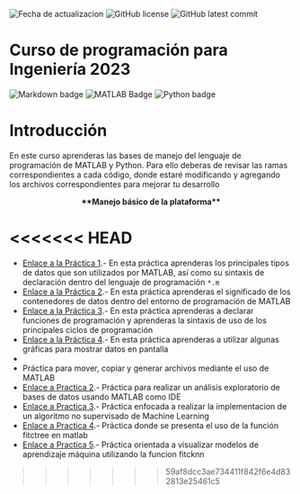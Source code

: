 ![Fecha de actualizacion](https://img.shields.io/badge/22_oct_23:-V_0.1.1-orange)
![GitHub license](https://img.shields.io/github/license/tesibio/Programacion_para_Ingenieria.svg)
![GitHub latest commit](https://badgen.net/github/last-commit/tesibio/Programacion_para_Ingenieria)

# Curso de programación para Ingeniería 2023
![Markdown badge](https://img.shields.io/badge/markdown-3670A0.svg?style=for-the-badge&logo=markdown&logoColor=white) 
![MATLAB Badge](https://custom-icon-badges.herokuapp.com/badge/MATLAB-3670A0.svg?logo=MATLAB&style=for-the-badge&labelColor=3670A0)
![Python badge](https://img.shields.io/badge/python-3670A0?style=for-the-badge&logo=python&logoColor=ffdd54)

# Introducción
En este curso aprenderas las bases de manejo del lenguaje de programación de MATLAB y Python. Para ello deberas de revisar las ramas correspondientes a cada código, donde estaré modificando y agregando los archivos correspondientes para mejorar tu desarrollo


<p align = "center">
    <strong> **Manejo básico de la plataforma** </strong><br>
</p>

<<<<<<< HEAD
=======
- [Enlace a la Práctica 1](Practica_1/).- En esta práctica aprenderas los principales tipos de datos que son utilizados por MATLAB, así como su sintaxis de declaración dentro del lenguaje de programación `*.m`
- [Enlace a la Práctica 2](practica_2/).- En esta práctica aprenderas el significado de los contenedores de datos dentro del entorno de programación de MATLAB 
- [Enlace a la Práctica 3](practica_3/).- En esta práctica aprenderas a declarar funciones de programación y aprenderas la sintaxis de uso de los principales ciclos de programación
- [Enlace a la Práctica 4](practica_4/).- En esta práctica aprenderas a utilizar algunas gráficas para mostrar datos en pantalla
- 
- Práctica para mover, copiar y generar archivos mediante el uso de MATLAB
- [Enlace a Practica 2](practica_2/).- Práctica para realizar un análisis exploratorio de bases de datos usando MATLAB como IDE
- [Enlace a Practica 3](practica_3/).- Práctica enfocada a realizar la implementacion de un algoritmo no supervisado de Machine Learning 
- [Enlace a Practica 4](practica_4/).- Práctica donde se presenta el uso de la función fitctree en matlab
- [Enlace a Practica 5](practica_5/).- Práctica orientada a visualizar modelos de aprendizaje máquina utilizando la funcion fitcknn
>>>>>>> 59af8dcc3ae734411f842f6e4d832813e25461c5
